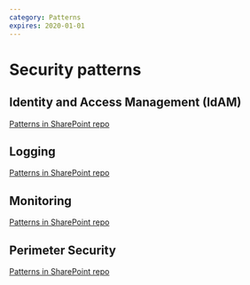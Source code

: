 ```yaml
---
category: Patterns
expires: 2020-01-01
---
```


# Security patterns

## Identity and Access Management (IdAM)

[Patterns in SharePoint repo](https://educationgovuk.sharepoint.com/:w:/r/sites/gp/WorkplaceDocuments/Reference%20Architecture/Patterns/Pattern_IdAM.docx?d=wff10a2368c8b492897fa93d0f195b69d&csf=1&e=Khtmnz)

## Logging

[Patterns in SharePoint repo](https://educationgovuk.sharepoint.com/:w:/r/sites/gp/WorkplaceDocuments/Reference%20Architecture/Patterns/Pattern_Logging.docx?d=w457f67fc6c494110917c91195b46b6fd&csf=1&e=tX40M5)

## Monitoring

[Patterns in SharePoint repo](https://educationgovuk.sharepoint.com/:w:/r/sites/gp/WorkplaceDocuments/Reference%20Architecture/Patterns/Pattern_Monitoring.docx?d=wbeacf1d28e0846fda9964cf8627ef311&csf=1&e=YQ1LLC)

## Perimeter Security

[Patterns in SharePoint repo](https://educationgovuk.sharepoint.com/:w:/r/sites/gp/WorkplaceDocuments/Reference%20Architecture/Patterns/Pattern_Perimeter_Security.docx?d=w4a4dc8de7bd440588c012920426f3c2a&csf=1&e=D2YWmb)
